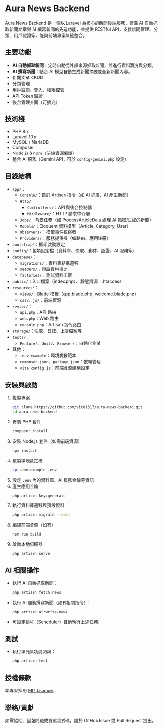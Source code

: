 # Aura News Backend

Aura News Backend 是一個以 Laravel 為核心的新聞後端服務，具備 AI 自動抓取新聞文章與 AI 撰寫新聞的先進功能，並提供 RESTful API，支援新聞管理、分類、用戶認證等，能與前端專案無縫整合。

## 主要功能
- **AI 自動抓取新聞**：定時自動從外部來源抓取新聞，並進行資料清洗與分類。
- **AI 撰寫新聞**：結合 AI 模型自動生成新聞摘要或全新新聞內容。
- 新聞文章 CRUD
- 分類管理
- 用戶註冊、登入、權限控管
- API Token 驗證
- 後台管理介面（可擴充）

## 技術棧
- PHP 8.x
- Laravel 10.x
- MySQL / MariaDB
- Composer
- Node.js & npm（前端資源編譯）
- 整合 AI 服務（Gemini API，可於 `config/gemini.php` 設定）

## 目錄結構
- `app/`：
  - `Console/`：自訂 Artisan 指令（如 AI 抓取、AI 產生新聞）
  - `Http/`：
    - `Controllers/`：API 與後台控制器
    - `Middleware/`：HTTP 請求中介層
  - `Jobs/`：背景任務（如 ProcessArticleData 處理 AI 抓取/生成的新聞）
  - `Models/`：Eloquent 資料模型（Article, Category, User）
  - `Observers/`：模型事件觀察者
  - `Providers/`：服務提供者（如路由、應用註冊）
- `bootstrap/`：框架啟動設定
- `config/`：各類設定檔（資料庫、快取、郵件、認證、AI 服務等）
- `database/`：
  - `migrations/`：資料表結構遷移
  - `seeders/`：預設資料填充
  - `factories/`：測試資料工廠
- `public/`：入口檔案（index.php）、靜態資源、.htaccess
- `resources/`：
  - `views/`：Blade 模板（app.blade.php, welcome.blade.php）
  - `css/`、`js/`：前端資源
- `routes/`：
  - `api.php`：API 路由
  - `web.php`：Web 路由
  - `console.php`：Artisan 指令路由
- `storage/`：快取、日誌、上傳檔案等
- `tests/`：
  - `Feature/`、`Unit/`、`Browser/`：自動化測試
- 其他：
  - `.env.example`：環境變數範本
  - `composer.json`、`package.json`：依賴管理
  - `vite.config.js`：前端資源建構設定

## 安裝與啟動
1. 複製專案
   ```bash
   git clone https://github.com/vito1317/aura-news-backend.git
   cd aura-news-backend
   ```
2. 安裝 PHP 套件
   ```bash
   composer install
   ```
3. 安裝 Node.js 套件（如需前端資源）
   ```bash
   npm install
   ```
4. 複製環境設定檔
   ```bash
   cp .env.example .env
   ```
5. 設定 `.env` 內的資料庫、AI 服務金鑰等資訊
6. 產生應用金鑰
   ```bash
   php artisan key:generate
   ```
7. 執行資料庫遷移與預設資料
   ```bash
   php artisan migrate --seed
   ```
8. 編譯前端資源（如有）
   ```bash
   npm run build
   ```
9. 啟動本地伺服器
   ```bash
   php artisan serve
   ```

## AI 相關操作
- 執行 AI 自動抓取新聞：
  ```bash
  php artisan fetch:news
  ```
- 執行 AI 自動撰寫新聞（如有相關指令）：
  ```bash
  php artisan ai:write-news
  ```
- 可設定排程（Scheduler）自動執行上述任務。

## 測試
- 執行單元與功能測試：
  ```bash
  php artisan test
  ```

## 授權條款
本專案採用 [MIT License](https://opensource.org/licenses/MIT)。

## 聯絡/貢獻
如需協助、回報問題或貢獻程式碼，請於 GitHub Issue 或 Pull Request 提出。
